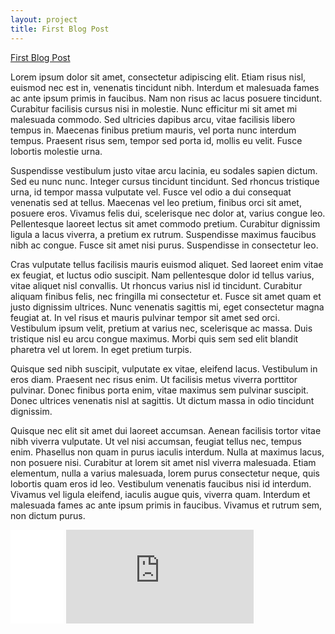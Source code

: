```yaml
---
layout: project
title: First Blog Post
---
```

<div class="message">
  <a href="../blog/first">First Blog Post</a>  
</div>

Lorem ipsum dolor sit amet, consectetur adipiscing elit. Etiam risus nisl, euismod nec est in, venenatis tincidunt nibh. Interdum et malesuada fames ac ante ipsum primis in faucibus. Nam non risus ac lacus posuere tincidunt. Curabitur facilisis cursus nisi in molestie. Nunc efficitur mi sit amet mi malesuada commodo. Sed ultricies dapibus arcu, vitae facilisis libero tempus in. Maecenas finibus pretium mauris, vel porta nunc interdum tempus. Praesent risus sem, tempor sed porta id, mollis eu velit. Fusce lobortis molestie urna.

Suspendisse vestibulum justo vitae arcu lacinia, eu sodales sapien dictum. Sed eu nunc nunc. Integer cursus tincidunt tincidunt. Sed rhoncus tristique urna, id tempor massa vulputate vel. Fusce vel odio a dui consequat venenatis sed at tellus. Maecenas vel leo pretium, finibus orci sit amet, posuere eros. Vivamus felis dui, scelerisque nec dolor at, varius congue leo. Pellentesque laoreet lectus sit amet commodo pretium. Curabitur dignissim ligula a lacus viverra, a pretium ex rutrum. Suspendisse maximus faucibus nibh ac congue. Fusce sit amet nisi purus. Suspendisse in consectetur leo.

Cras vulputate tellus facilisis mauris euismod aliquet. Sed laoreet enim vitae ex feugiat, et luctus odio suscipit. Nam pellentesque dolor id tellus varius, vitae aliquet nisl convallis. Ut rhoncus varius nisl id tincidunt. Curabitur aliquam finibus felis, nec fringilla mi consectetur et. Fusce sit amet quam et justo dignissim ultrices. Nunc venenatis sagittis mi, eget consectetur magna feugiat at. In vel risus et mauris pulvinar tempor sit amet sed orci. Vestibulum ipsum velit, pretium at varius nec, scelerisque ac massa. Duis tristique nisl eu arcu congue maximus. Morbi quis sem sed elit blandit pharetra vel ut lorem. In eget pretium turpis.

Quisque sed nibh suscipit, vulputate ex vitae, eleifend lacus. Vestibulum in eros diam. Praesent nec risus enim. Ut facilisis metus viverra porttitor pulvinar. Donec finibus porta enim, vitae maximus sem pulvinar suscipit. Donec ultrices venenatis nisl at sagittis. Ut dictum massa in odio tincidunt dignissim.

Quisque nec elit sit amet dui laoreet accumsan. Aenean facilisis tortor vitae nibh viverra vulputate. Ut vel nisi accumsan, feugiat tellus nec, tempus enim. Phasellus non quam in purus iaculis interdum. Nulla at maximus lacus, non posuere nisi. Curabitur at lorem sit amet nisl viverra malesuada. Etiam elementum, nulla a varius malesuada, lorem purus consectetur neque, quis lobortis quam eros id leo. Vestibulum venenatis faucibus nisi id interdum. Vivamus vel ligula eleifend, iaculis augue quis, viverra quam. Interdum et malesuada fames ac ante ipsum primis in faucibus. Vivamus et rutrum sem, non dictum purus.

<div>
<iframe src="//www.facebook.com/plugins/share_button.php?href=http://stefanos990.com/blog/first/;layout=button_count&amp;appId=267895206643809" scrolling="no" frameborder="0" style="border:none; overflow:hidden;width:85px;" allowtransparency="true"></iframe>

<iframe id="tweet-button" allowtransparency="true" frameborder="0" scrolling="no" src="http://platform.twitter.com/widgets/tweet_button.html?via=stefanos990&amp;count=horizontal&amp;url=http://stefanos990.com/blog/first/;text=First Blog Post"></iframe>
</div>

<script>
  (function(i,s,o,g,r,a,m){i['GoogleAnalyticsObject']=r;i[r]=i[r]||function(){
  (i[r].q=i[r].q||[]).push(arguments)},i[r].l=1*new Date();a=s.createElement(o),
  m=s.getElementsByTagName(o)[0];a.async=1;a.src=g;m.parentNode.insertBefore(a,m)
  })(window,document,'script','//www.google-analytics.com/analytics.js','ga');

  ga('create', 'UA-58975019-1', 'auto');
  ga('send', 'pageview');

</script>